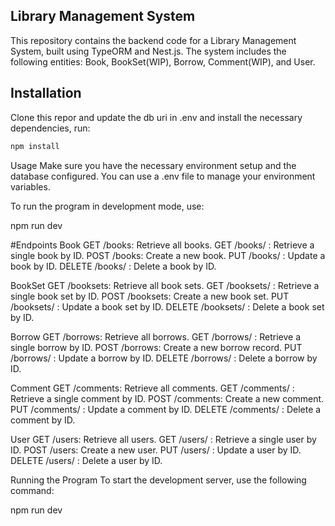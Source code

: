 ## Library Management System

This repository contains the backend code for a Library Management System, built using TypeORM and Nest.js. The system includes the following entities: Book, BookSet(WIP), Borrow, Comment(WIP), and User.


## Installation
Clone this repor and update the db uri in .env and install the necessary dependencies, run:
```ts
npm install
```
Usage
Make sure you have the necessary environment setup and the database configured. You can use a .env file to manage your environment variables.

To run the program in development mode, use:

npm run dev


#Endpoints
Book
GET /books: Retrieve all books.
GET /books/
: Retrieve a single book by ID.
POST /books: Create a new book.
PUT /books/
: Update a book by ID.
DELETE /books/
: Delete a book by ID.


BookSet
GET /booksets: Retrieve all book sets.
GET /booksets/
: Retrieve a single book set by ID.
POST /booksets: Create a new book set.
PUT /booksets/
: Update a book set by ID.
DELETE /booksets/
: Delete a book set by ID.


Borrow
GET /borrows: Retrieve all borrows.
GET /borrows/
: Retrieve a single borrow by ID.
POST /borrows: Create a new borrow record.
PUT /borrows/
: Update a borrow by ID.
DELETE /borrows/
: Delete a borrow by ID.


Comment
GET /comments: Retrieve all comments.
GET /comments/
: Retrieve a single comment by ID.
POST /comments: Create a new comment.
PUT /comments/
: Update a comment by ID.
DELETE /comments/
: Delete a comment by ID.


User
GET /users: Retrieve all users.
GET /users/
: Retrieve a single user by ID.
POST /users: Create a new user.
PUT /users/
: Update a user by ID.
DELETE /users/
: Delete a user by ID.


Running the Program
To start the development server, use the following command:

npm run dev
